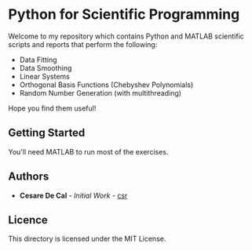 # Python for Scientific Programming
Welcome to my repository which contains Python and MATLAB scientific scripts and reports that perform the following:

* Data Fitting
* Data Smoothing
* Linear Systems
* Orthogonal Basis Functions (Chebyshev Polynomials)
* Random Number Generation (with multithreading)

Hope you find them useful!

## Getting Started
You'll need MATLAB to run most of the exercises.

## Authors
* **Cesare De Cal** - _Initial Work_ - [csr](https://github.com/csr)

## Licence
This directory is licensed under the MIT License.
